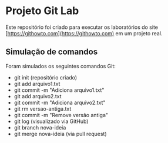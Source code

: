 # Projeto Git Lab

Este repositório foi criado para executar os laboratórios do site [https://githowto.com](https://githowto.com) em um projeto real.

## Simulação de comandos

Foram simulados os seguintes comandos Git:

- git init (repositório criado)
- git add arquivo1.txt
- git commit -m "Adiciona arquivo1.txt"
- git add arquivo2.txt
- git commit -m "Adiciona arquivo2.txt"
- git rm versao-antiga.txt
- git commit -m "Remove versão antiga"
- git log (visualizado via GitHub)
- git branch nova-ideia
- git merge nova-ideia (via pull request)
